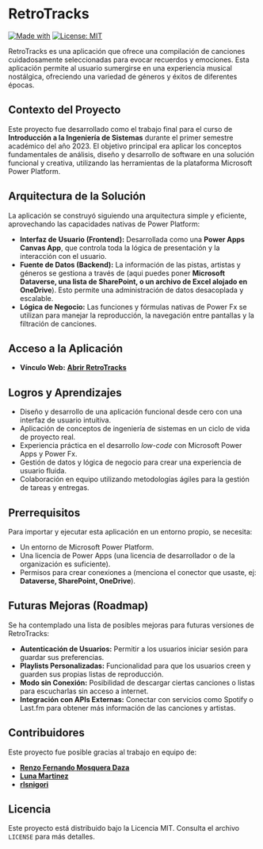 # RetroTracks

[![Made with](https://img.shields.io/badge/Made%20with-Power%20Apps-blue?style=for-the-badge&logo=microsoft)](https://powerapps.microsoft.com/)
[![License: MIT](https://img.shields.io/badge/License-MIT-yellow.svg?style=for-the-badge)](https://opensource.org/licenses/MIT)

RetroTracks es una aplicación que ofrece una compilación de canciones cuidadosamente seleccionadas para evocar recuerdos y emociones. Esta aplicación permite al usuario sumergirse en una experiencia musical nostálgica, ofreciendo una variedad de géneros y éxitos de diferentes épocas.

## Contexto del Proyecto

Este proyecto fue desarrollado como el trabajo final para el curso de **Introducción a la Ingeniería de Sistemas** durante el primer semestre académico del año 2023. El objetivo principal era aplicar los conceptos fundamentales de análisis, diseño y desarrollo de software en una solución funcional y creativa, utilizando las herramientas de la plataforma Microsoft Power Platform.

## Arquitectura de la Solución

La aplicación se construyó siguiendo una arquitectura simple y eficiente, aprovechando las capacidades nativas de Power Platform:

* **Interfaz de Usuario (Frontend):** Desarrollada como una **Power Apps Canvas App**, que controla toda la lógica de presentación y la interacción con el usuario.
* **Fuente de Datos (Backend):** La información de las pistas, artistas y géneros se gestiona a través de (aqui puedes poner **Microsoft Dataverse, una lista de SharePoint, o un archivo de Excel alojado en OneDrive**). Esto permite una administración de datos desacoplada y escalable.
* **Lógica de Negocio:** Las funciones y fórmulas nativas de Power Fx se utilizan para manejar la reproducción, la navegación entre pantallas y la filtración de canciones.

## Acceso a la Aplicación

* **Vínculo Web:** [**Abrir RetroTracks**](https://apps.powerapps.com/play/e/default-e994072b-523e-4bfe-86e2-442c5e10b244/a/daea9434-beec-4599-844d-9a51110acb5c)

## Logros y Aprendizajes

* Diseño y desarrollo de una aplicación funcional desde cero con una interfaz de usuario intuitiva.
* Aplicación de conceptos de ingeniería de sistemas en un ciclo de vida de proyecto real.
* Experiencia práctica en el desarrollo *low-code* con Microsoft Power Apps y Power Fx.
* Gestión de datos y lógica de negocio para crear una experiencia de usuario fluida.
* Colaboración en equipo utilizando metodologías ágiles para la gestión de tareas y entregas.

## Prerrequisitos

Para importar y ejecutar esta aplicación en un entorno propio, se necesita:

* Un entorno de Microsoft Power Platform.
* Una licencia de Power Apps (una licencia de desarrollador o de la organización es suficiente).
* Permisos para crear conexiones a (menciona el conector que usaste, ej: **Dataverse, SharePoint, OneDrive**).

## Futuras Mejoras (Roadmap)

Se ha contemplado una lista de posibles mejoras para futuras versiones de RetroTracks:

* **Autenticación de Usuarios:** Permitir a los usuarios iniciar sesión para guardar sus preferencias.
* **Playlists Personalizadas:** Funcionalidad para que los usuarios creen y guarden sus propias listas de reproducción.
* **Modo sin Conexión:** Posibilidad de descargar ciertas canciones o listas para escucharlas sin acceso a internet.
* **Integración con APIs Externas:** Conectar con servicios como Spotify o Last.fm para obtener más información de las canciones y artistas.

## Contribuidores

Este proyecto fue posible gracias al trabajo en equipo de:

* **[Renzo Fernando Mosquera Daza](https://github.com/RenzoFernando)**
* **[Luna Martinez](https://github.com/LunaKatalina)**
* **[rlsnigori](https://github.com/rlsnigori)**

## Licencia

Este proyecto está distribuido bajo la Licencia MIT. Consulta el archivo `LICENSE` para más detalles.
